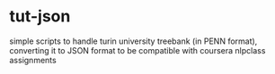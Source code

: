 tut-json
========

simple scripts to handle turin university treebank (in PENN format), converting it to JSON format to be compatible with coursera nlpclass assignments